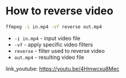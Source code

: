 # How to reverse video

```bash
ffmpeg -i in.mp4 -vf reverse out.mp4
```

- `-i in.mp4` - input video file
- `-vf` - apply specific video filters
- `reverse` - filter used to reverse video
- `out.mp4` - resulting video file


link_youtube: https://youtu.be/4Hmwcxu8Mec
